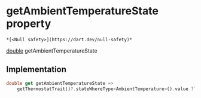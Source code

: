 


# getAmbientTemperatureState property




    *[<Null safety>](https://dart.dev/null-safety)*




[double](https://api.flutter.dev/flutter/dart-core/double-class.html) getAmbientTemperatureState
  







## Implementation

```dart
double get getAmbientTemperatureState =>
    getThermostatTrait()?.stateWhereType<AmbientTemperature>().value ?? 0.0;
```








